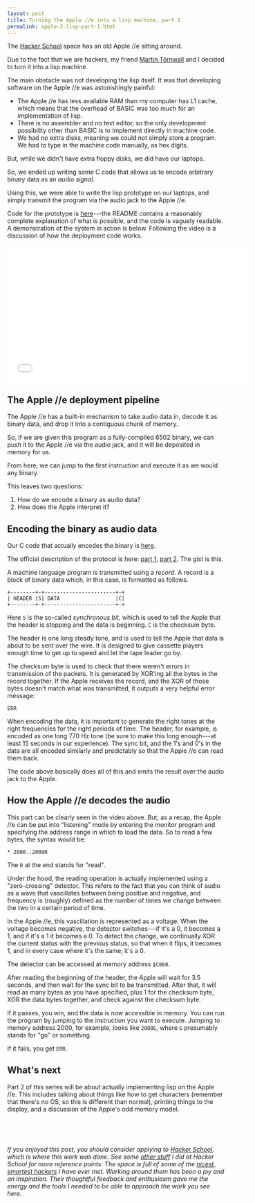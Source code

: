 ```yaml
---
layout: post
title: Turning the Apple //e into a lisp machine, part 1
permalink: apple-2-lisp-part-1.html
---
```



The [Hacker School](https://www.hackerschool.com/) space has an old Apple //e sitting around.

Due to the fact that we are hackers, my friend [Martin Törnwall](http://www.twitter.com/martintornwall) and I decided to turn it into a lisp machine.

The main obstacle was not developing the lisp itself. It was that developing software on the Apple //e was astonishingly painful:

* The Apple //e has less available RAM than my computer has L1 cache, which means that the overhead of BASIC was too much for an implementation of lisp.
* There is no assembler and no text editor, so the only development possibility other than BASIC is to implement directly in machine code.
* We had no extra disks, meaning we could not simply store a program. We had to type in the machine code manually, as hex digits.

But, while we didn't have extra floppy disks, we did have our laptops.

So, we ended up writing some C code that allows us to encode arbitrary binary data as an *audio signal*.

Using this, we were able to write the lisp prototype on our laptops, and simply transmit the program via the audio jack to the Apple //e.

Code for the prototype is [here](https://github.com/hausdorff/turtles)---the README contains a reasonably complete explanation of what is possible, and the code is vaguely readable. A demonstration of the system in action is below. Following the video is a discussion of how the deployment code works.


<iframe width="560" height="315" src="//www.youtube.com/embed/tey9sFqICSk" frameborder="0" allowfullscreen></iframe>

<p></p>

## The Apple //e deployment pipeline

The Apple //e has a built-in mechanism to take audio data in, decode it as binary data, and drop it into a contiguous chunk of memory.

So, if we are given this program as a fully-compiled 6502 binary, we can push it to the Apple //e via the audio jack, and it will be deposited in memory for us.

From here, we can jump to the first instruction and execute it as we would any binary.

This leaves two questions:

1. How do we encode a binary as audio data?
2. How does the Apple interpret it?

<p>


## Encoding the binary as audio data

Our C code that actually encodes the binary is [here](https://github.com/hausdorff/apple2e-audio-transport).

The official description of the protocol is here: [part 1](http://support.apple.com/kb/TA40730), [part 2](http://support.apple.com/kb/TA40737). The gist is this.

A machine language program is transmitted using a *record*. A record is a block of binary data which, in this case, is formatted as follows.

~~~
+--------+-+-----------------------+-+
| HEADER |S| DATA                  |C|
+--------+-+-----------------------+-+
~~~

Here `S` is the so-called *synchronous bit*, which is used to tell the Apple that the header is stopping and the data is beginning. `C` is the checksum byte.

The header is one long steady tone, and is used to tell the Apple that data is about to be sent over the wire. It is designed to give cassette players enough time to get up to speed and let the tape leader go by.

The checksum byte is used to check that there weren't errors in transmission of the packets. It is generated by XOR'ing all the bytes in the record together. If the Apple receives the record, and the XOR of those bytes doesn't match what was transmitted, it outputs a very helpful error message:

```
ERR
```

When encoding the data, it is important to generate the right tones at the right frequencies for the right periods of time. The header, for example, is encoded as one long 770 Hz tone (be sure to make this long enough---at least 15 seconds in our experience). The sync bit, and the 1's and 0's in the data are all encoded similarly and predictably so that the Apple //e can read them back.

The code above basically does all of this and emits the result over the audio jack to the Apple.


## How the Apple //e decodes the audio

This part can be clearly seen in the video above. But, as a recap, the Apple //e can be put into "listening" mode by entering the monitor program and specifying the address range in which to load the data. So to read a few bytes, the syntax would be:

```
* 2000..2008R
```

The `R` at the end stands for "read".

Under the hood, the reading operation is actually implemented using a "zero-crossing" detector. This refers to the fact that you can think of audio as a wave that vascillates between being positive and negative, and frequency is (roughly) defined as the number of times we change between the two in a certain period of time.

In the Apple //e, this vascillation is represented as a voltage. When the voltage becomes negative, the detector switches---if it's a 0, it becomes a 1, and if it's a 1 it becomes a 0. To detect the change, we continually XOR the current status with the previous status, so that when it flips, it becomes 1, and in every case where it's the same, it's a 0.

The detector can be accessed at memory address `$C060`.

After reading the beginning of the header, the Apple will wait for 3.5 seconds, and then wait for the sync bit to be transmitted. After that, it will read as many bytes as you have specified, plus 1 for the checksum byte, XOR the data bytes together, and check against the checksum byte.

If it passes, you win, and the data is now accessible in memory. You can run the program by jumping to the instruction you want to execute. Jumping to memory address 2000, for example, looks like `2000G`, where `G` presumably stands for "go" or something.

If it fails, you get `ERR`.

## What's next

Part 2 of this series will be about actually implementing lisp on the Apple //e. This includes talking about things like how to get characters (remember that there's no OS, so this is different than normal), printing things to the display, and a discussion of the Apple's odd memory model.

<p></p><br/>
<p></p><br/>

*If you enjoyed this post, you should consider applying to [Hacker School](https://www.hackerschool.com/), which is where this work was done. See some [other stuff](/obvious-python-parser.html) I did at Hacker School for more reference points. The space is full of some of the [nicest, smartest hackers](https://www.hackerschool.com/residents) I have ever met. Working around them has been a joy and an inspiration. Their thoughtful feedback and enthusiasm gave me the energy and the tools I needed to be able to approach the work you see here.*































